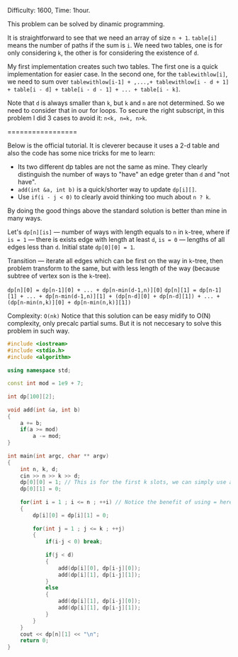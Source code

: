 Difficulty: 1600, Time: 1hour.

This problem can be solved by dinamic programming.

It is straightforward to see that we need an array of size `n + 1`. 
`table[i]` means the number of paths if the sum is `i`. We need two tables, one is for only
considering `k`, the other is for considering the existence of `d`.

My first implementation creates such two tables. The first one is a quick implementation for easier case. 
In the second one, for the `tablewithlow[i]`, 
we need to sum over `tablewithlow[i-1] + ,...,+ tablewithlow[i - d + 1] + table[i - d] + table[i - d - 1] + ... + table[i - k]`. 

Note that `d` is always smaller than `k`, but `k` and `n` are not determined. So we need to consider that in our for loops. 
To secure the right subscript,
in this problem I did 3 cases to avoid it: `n<k, n=k, n>k`. 

=================

Below is the official tutorial. It is cleverer because it uses a 2-d table and also the code has some nice tricks for me to learn:
* Its two different dp tables are not the same as mine. They clearly distinguish the number of ways to "have" an edge greter than `d` and "not have".
* `add(int &a, int b)` is a quick/shorter way to update `dp[i][]`.
* Use `if(i - j < 0)` to clearly avoid thinking too much about `n ? k`.

By doing the good things above the standard solution is better than mine in many ways. 

Let's `dp[n][is]` — number of ways with length equals to `n` in `k`-tree, where if `is = 1` — there is exists edge with length at least `d`, `is = 0` — 
lengths of all edges less than `d`. Initial state `dp[0][0] = 1`.

Transition — iterate all edges which can be first on the way in `k`-tree, then problem transform to the same, 
but with less length of the way (because subtree of vertex son is the `k`-tree).

`dp[n][0] = dp[n-1][0] + ... + dp[n-min(d-1,n)][0]`
`dp[n][1] = dp[n-1][1] + ... + dp[n-min(d-1,n)][1] + (dp[n-d][0] + dp[n-d][1]) + ... + (dp[n-min(n,k)][0] + dp[n-min(n,k)][1])`

Complexity: `O(nk)`
Notice that this solution can be easy midify to O(N) complexity, only precalc partial sums. But it is not neccesary to solve this problem in such way.

```cpp
#include <iostream>
#include <stdio.h>
#include <algorithm>
 
using namespace std;
 
const int mod = 1e9 + 7;
 
int dp[100][2];
 
void add(int &a, int b)
{
    a += b;
    if(a >= mod)
        a -= mod;
}
 
int main(int argc, char ** argv)
{
    int n, k, d;
    cin >> n >> k >> d;
    dp[0][0] = 1; // This is for the first k slots, we can simply use a single edge with weight k.
    dp[0][1] = 0;
    
    for(int i = 1 ; i <= n ; ++i) // Notice the benefit of using = here.
    {
        dp[i][0] = dp[i][1] = 0;
        
        for(int j = 1 ; j <= k ; ++j)
        {
            if(i-j < 0) break;
            
            if(j < d)
            {
                add(dp[i][0], dp[i-j][0]);
                add(dp[i][1], dp[i-j][1]);
            }
            else
            {
                add(dp[i][1], dp[i-j][0]);
                add(dp[i][1], dp[i-j][1]);
            }
        }
    }
    cout << dp[n][1] << "\n";
    return 0;
}
```
